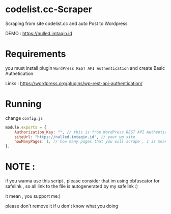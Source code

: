 # codelist.cc-Scraper
Scraping from site codelist.cc and auto Post to Wordpress 


DEMO : https://nulled.imtaqin.id


# Requirements 

you must install plugin `WordPress REST API Authentication` and create Basic Authetication

Links : https://wordpress.org/plugins/wp-rest-api-authentication/

# Running 

change `config.js` 

```javascript
module.exports = {
    Authorization_Key: "", // this is from WordPress REST API Authentication` and create Basic Authetication
    siteUrl: "https://nulled.imtaqin.id", // your wp site
    howManyPages: 1, // how many pages that you will scrape , 1 is mean just 1 page 
};
```

# NOTE : 

if you wanna use this script , please consider that im using obfuscator for safelink , so all link to the file is autogenerated by my safelink :)

it mean , you support me:)

please don't remove it if u don't know what you doing
